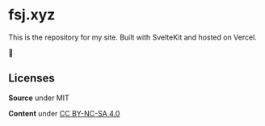 # fsj.xyz

This is the repository for my site. Built with SvelteKit and hosted on Vercel.

💜

## Licenses

**Source** under MIT

**Content** under [CC BY-NC-SA 4.0](https://creativecommons.org/licenses/by-nc-sa/4.0/)
